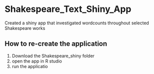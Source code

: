 # Shakespeare_Text_Shiny_App
Created a shiny app that investigated wordcounts throughout selected Shakespeare works
## How to re-create the application
1. Download the Shakespeare_shiny folder
2. open the app in R studio
3. run the applicatio
